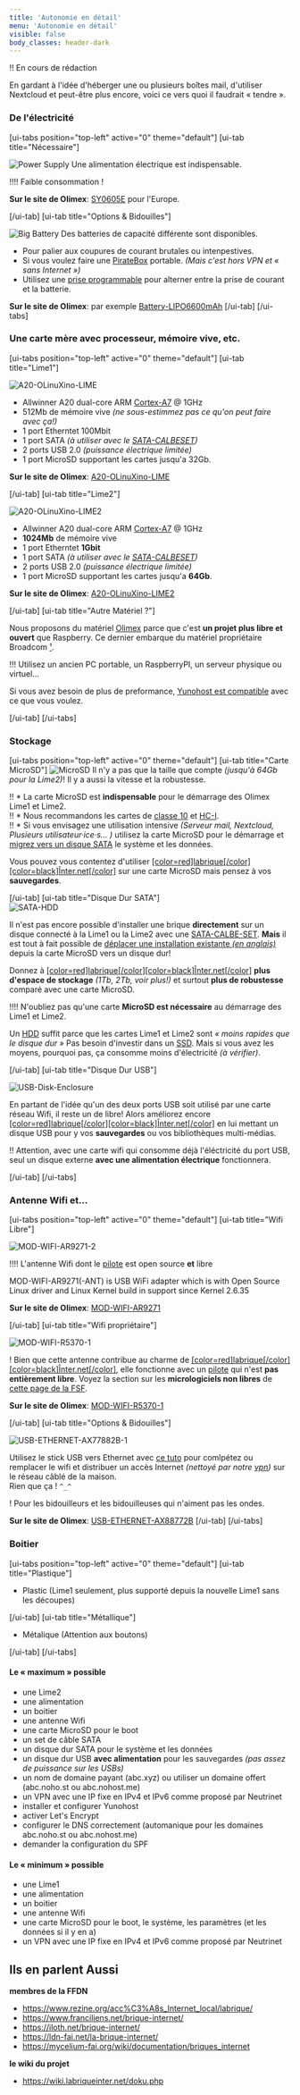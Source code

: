 ```yaml
---
title: 'Autonomie en détail'
menu: 'Autonomie en détail'
visible: false
body_classes: header-dark
---
```


!! En cours de rédaction

En gardant à l'idée d'héberger une ou plusieurs boîtes mail, d'utiliser Nextcloud et peut-être plus encore, voici ce vers quoi il faudrait « tendre ».


### De l'électricité

[ui-tabs position="top-left" active="0" theme="default"]
[ui-tab title="Nécessaire"]

![Power Supply](Power-Supply.jpg?resize=200&class=float-right)
Une alimentation électrique est indispensable.

!!!! Faible consommation !

**Sur le site de Olimex**: [SY0605E](https://www.olimex.com/Products/Power/SY0605E/) pour l'Europe.

[/ui-tab]
[ui-tab title="Options & Bidouilles"]

![Big Battery](BATTERY-LIPO6600.jpg?resize=200&class=float-right)
Des batteries de capacité différente sont disponibles.

* Pour palier aux coupures de courant brutales ou intenpestives.
* Si vous voulez faire une [PirateBox](https://github.com/labriqueinternet/piratebox_ynh) portable. _(Mais c'est hors VPN et « sans Internet »)_
* Utilisez une [prise programmable](https://www.qwant.com/?q=Prise%20programmable&t=images) pour alterner entre la prise de courant et la batterie.

**Sur le site de Olimex**: par exemple [Battery-LIPO6600mAh](https://www.olimex.com/Products/Power/BATTERY-LIPO6600mAh/)
[/ui-tab]
[/ui-tabs]

### Une carte mère avec processeur, mémoire vive, etc.

[ui-tabs position="top-left" active="0" theme="default"]
[ui-tab title="Lime1"]

![A20-OLinuXino-LIME](Ax0-OLinuXino-LIME-1.jpg?resize=200&class=float-right)
* Allwinner A20 dual-core ARM [Cortex-A7](https://fr.wikipedia.org/wiki/ARM_Cortex-A7_MPCore) @ 1GHz
* 512Mb de mémoire vive _(ne sous-estimmez pas ce qu'on peut faire avec ça!)_
* 1 port Etherntet 100Mbit
* 1 port SATA _(à utiliser avec le [SATA-CALBESET](https://www.olimex.com/Products/Components/Cables/SATA-CABLE-SET/))_
* 2 ports USB 2.0 _(puissance électrique limitée)_
* 1 port MicroSD supportant les cartes jusqu'a 32Gb.

**Sur le site de Olimex**: [A20-OLinuXino-LIME](https://www.olimex.com/Products/OLinuXino/A20/A20-OLinuXino-LIME/open-source-hardware)

[/ui-tab]
[ui-tab title="Lime2"]

![A20-OLinuXino-LIME2](A20-OLinuXino-LIME2.jpg?resize=200&class=float-right)
* Allwinner A20 dual-core ARM [Cortex-A7](https://fr.wikipedia.org/wiki/ARM_Cortex-A7_MPCore) @ 1GHz
* **1024Mb** de mémoire vive
* 1 port Etherntet **1Gbit**
* 1 port SATA _(à utiliser avec le [SATA-CALBESET](https://www.olimex.com/Products/Components/Cables/SATA-CABLE-SET/))_
* 2 ports USB 2.0 _(puissance électrique limitée)_
* 1 port MicroSD supportant les cartes jusqu'a **64Gb**.

**Sur le site de Olimex**: [A20-OLinuXino-LIME2](https://www.olimex.com/Products/OLinuXino/A20/A20-OLinuXino-LIME2/open-source-hardware)

[/ui-tab]
[ui-tab title="Autre Matériel ?"]

Nous proposons du matériel [Olimex](https://www.olimex.com/) parce que c'est **un projet plus libre et ouvert** que Raspberry. Ce dernier embarque du matériel propriétaire Broadcom [¹](https://linuxfr.org/news/olinuxino-la-raspberry-pi-version-open-source).

!!! Utilisez un ancien PC portable, un RaspberryPI, un serveur physique ou virtuel…

Si vous avez besoin de plus de preformance, [Yunohost est compatible](https://yunohost.org/#/hardware_fr) avec ce que vous voulez.

[/ui-tab]
[/ui-tabs]


### Stockage

[ui-tabs position="top-left" active="0" theme="default"]
[ui-tab title="Carte MicroSD"]
![MicroSD](MicroSDHC_UHS-I_Class10_32GB.png?resize=150&class=float-right)
Il n'y a pas que la taille que compte _(jusqu'à 64Gb pour la Lime2)_! Il y a aussi la vitesse et la robustesse.

!! * La carte MicroSD est **indispensable** pour le démarrage des Olimex Lime1 et Lime2. <br />
!! * Nous recommandons les cartes de [classe 10](https://fr.wikipedia.org/wiki/Carte_SD#Vitesse) et [HC-I](https://fr.wikipedia.org/wiki/Carte_SD#UHS). <br />
!! * Si vous envisagez une utilisation intensive _(Serveur mail, Nextcloud, Plusieurs utilisateur·ice·s… )_ utilisez la carte MicroSD pour le démarrage et [migrez vers un disque SATA](https://www.weblib.re/dokuwiki/doku.php?id=brique_sata) le système et les données.

Vous pouvez vous contentez d'utiliser [[color=red]labrique[/color][color=black]Înter.net[/color]](https://labriqueinter.net/) sur une carte MicroSD mais pensez à vos **sauvegardes**.

[/ui-tab]
[ui-tab title="Disque Dur SATA"]  
![SATA-HDD](SATA-HDD.jpg?resize=200&class=float-right)

Il n'est pas encore possible d'installer une brique **directement** sur un disque connecté à la Lime1 ou la Lime2 avec une [SATA-CALBE-SET](https://www.olimex.com/Products/Components/Cables/SATA-CABLE-SET/). **Mais** il est tout à fait possible de [déplacer une installation existante _(en anglais)_](https://wiki.labriqueinter.net/doku.php?id=howto:install_sata) depuis la carte MicroSD vers un disque dur!

Donnez à [[color=red]labrique[/color][color=black]Înter.net[/color]](https://labriqueinter.net/) **plus d'espace de stockage** _(1Tb, 2Tb, voir plus!)_ et surtout **plus de robustesse** comparé avec une carte MicroSD.

!!!! N'oubliez pas qu'une carte **MicroSD est nécessaire** au démarrage des Lime1 et Lime2.

Un [HDD](https://fr.wikipedia.org/wiki/Disque_dur) suffit parce que les cartes Lime1 et Lime2 sont _« moins rapides que le disque dur »_ Pas besoin d'investir dans un [SSD](https://fr.wikipedia.org/wiki/Solid-state_drive). Mais si vous avez les moyens, pourquoi pas, ça consomme moins d'électricité _(à vérifier)_.

[/ui-tab]
[ui-tab title="Disque Dur USB"]  

![USB-Disk-Enclosure](USB-Disk-Enclosure.jpg?resize=200&class=float-right)

En partant de l'idée qu'un des deux ports USB soit utilisé par une carte réseau Wifi, il reste un de libre!  Alors améliorez encore [[color=red]labrique[/color][color=black]Înter.net[/color]](https://labriqueinter.net/) en lui mettant un disque USB pour y vos **sauvegardes** ou vos bibliothèques multi-médias.

!! Attention, avec une carte wifi qui consomme déjà l'éléctricité du port USB, seul un disque externe **avec une alimentation électrique** fonctionnera.

[/ui-tab]
[/ui-tabs]


### Antenne Wifi et…

[ui-tabs position="top-left" active="0" theme="default"]
[ui-tab title="Wifi Libre"]

![MOD-WIFI-AR9271-2](MOD-WIFI-AR9271-2.jpg?resize=200&class=float-right)

!!!! L'antenne Wifi dont le [pilote](https://fr.wikipedia.org/wiki/Pilote_informatique) est open source **et** libre

MOD-WIFI-AR9271(-ANT) is USB WiFi adapter which is with Open Source Linux driver and Linux Kernel build in support since Kernel 2.6.35

**Sur le site de Olimex**: [MOD-WIFI-AR9271](https://www.olimex.com/Products/USB-Modules/MOD-WIFI-AR9271-ANT/)

[/ui-tab]
[ui-tab title="Wifi propriétaire"]  

![MOD-WIFI-R5370-1](MOD-WIFI-R5370-1.jpg?resize=200&class=float-right)

! Bien que cette antenne contribue au charme de [[color=red]labrique[/color][color=black]Înter.net[/color]](https://labriqueinter.net/), elle fonctionne avec un [pilote](https://fr.wikipedia.org/wiki/Pilote_informatique) qui n'est **pas entièrement libre**. Voyez la section sur les **micrologiciels non libres** de [cette page de la FSF](https://www.gnu.org/distros/free-system-distribution-guidelines.fr.html).

**Sur le site de Olimex**: [MOD-WIFI-R5370-1](https://www.olimex.com/Products/USB-Modules/MOD-WIFI-R5370-ANT/)

[/ui-tab]
[ui-tab title="Options & Bidouilles"]  

![USB-ETHERNET-AX77882B-1](USB-ETHERNET-AX77882B-1.jpg?resize=200&class=float-right)

Utilisez le stick USB vers Ethernet avec [ce tuto](https://hackstub.netlib.re/wiki/index.php?title=Utiliser_une_brique_pour_faire_un_NAT) pour comlpétez ou remplacer le wifi et distribuer un accès Internet _(nettoyé par notre [vpn](/vpn))_ sur le réseau câblé de la maison.<br /> Rien que ça ! `^_^`

! Pour les bidouilleurs et les bidouilleuses qui n'aiment pas les ondes.

**Sur le site de Olimex**: [USB-ETHERNET-AX88772B](https://www.olimex.com/Products/USB-Modules/USB-ETHERNET-AX88772B/)
[/ui-tab]
[/ui-tabs]

### Boitier

[ui-tabs position="top-left" active="0" theme="default"]
[ui-tab title="Plastique"]

* Plastic (Lime1 seulement, plus supporté depuis la nouvelle Lime1 sans les découpes)

[/ui-tab]
[ui-tab title="Métallique"]

* Métalique (Attention aux boutons)

[/ui-tab]
[/ui-tabs]



#### Le « maximum » possible

* une Lime2
* une alimentation
* un boitier
* une antenne Wifi
* une carte MicroSD pour le boot
* un set de câble SATA
* un disque dur SATA pour le système et les données
* un disque dur USB **avec alimentation** pour les sauvegardes _(pas assez de puissance sur les USBs)_
* un nom de domaine payant (abc.xyz) ou utiliser un domaine offert (abc.noho.st ou abc.nohost.me)
* un VPN avec une IP fixe en IPv4 et IPv6 comme proposé par Neutrinet
* installer et configurer Yunohost
* activer Let's Encrypt
* configurer le DNS correctement (automanique pour les domaines abc.noho.st ou abc.nohost.me)
* demander la configuration du SPF


#### Le « minimum » possible
* une Lime1
* une alimentation
* un boitier
* une antenne Wifi
* une carte MicroSD pour le boot, le système, les paramètres (et les données si il y en a)
* un VPN avec une IP fixe en IPv4 et IPv6 comme proposé par Neutrinet


## Ils en parlent Aussi

**membres de la FFDN**

* https://www.rezine.org/acc%C3%A8s_Internet_local/labrique/
* https://www.franciliens.net/brique-internet/
* https://iloth.net/brique-internet/
* https://ldn-fai.net/la-brique-internet/
* https://mycelium-fai.org/wiki/documentation/briques_internet

**le wiki du projet**

* https://wiki.labriqueinter.net/doku.php